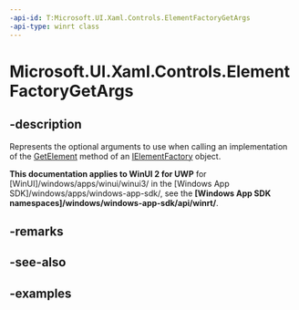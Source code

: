 ```yaml
---
-api-id: T:Microsoft.UI.Xaml.Controls.ElementFactoryGetArgs
-api-type: winrt class
---
```


<!-- Class syntax.
public class ElementFactoryGetArgs 
-->

# Microsoft.UI.Xaml.Controls.ElementFactoryGetArgs

## -description

Represents the optional arguments to use when calling an implementation of the [GetElement](/uwp/api/windows.ui.xaml.ielementfactory.getelement) method of an [IElementFactory](/uwp/api/windows.ui.xaml.ielementfactory) object.

**This documentation applies to WinUI 2 for UWP** for [WinUI]/windows/apps/winui/winui3/ in the [Windows App SDK]/windows/apps/windows-app-sdk/, see the **[Windows App SDK namespaces]/windows/windows-app-sdk/api/winrt/**.

## -remarks

## -see-also

## -examples
